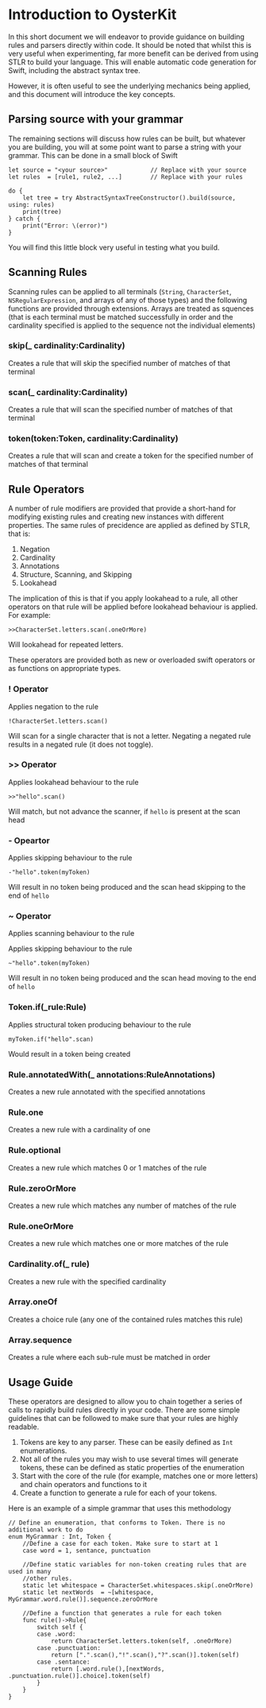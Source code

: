 # Introduction to OysterKit

In this short document we will endeavor to provide guidance on building rules and parsers directly within code. It should be noted that whilst this is very useful when experimenting, far more benefit can be derived from using STLR to build your language. This will enable automatic code generation for Swift, including the abstract syntax tree.

However, it is often useful to see the underlying mechanics being applied, and this document will introduce the key concepts.

## Parsing source with your grammar

The remaining sections will discuss how rules can be built, but whatever you are building, you will at some point want to parse a string with your grammar. This can be done in a small block of Swift

    let source = "<your source>"            // Replace with your source
    let rules  = [rule1, rule2, ...]        // Replace with your rules

    do {
        let tree = try AbstractSyntaxTreeConstructor().build(source, using: rules)
        print(tree)
    } catch {
        print("Error: \(error)")
    }

You will find this little block very useful in testing what you build.

## Scanning Rules

Scanning rules can be applied to all terminals (```String```, ```CharacterSet```, ```NSRegularExpression```, and arrays of any of those types) and the following functions are provided through extensions. Arrays are treated as squences (that is each terminal must be matched successfully in order and the cardinality specified is applied to the sequence not the individual elements)

### skip(_ cardinality:Cardinality)
Creates a rule that will skip the specified number of matches of that terminal

### scan(_ cardinality:Cardinality)
Creates a rule that will scan the specified number of matches of that terminal

### token(token:Token, cardinality:Cardinality)
Creates a rule that will scan and create a token for the specified number of matches of that terminal

## Rule Operators

A number of rule modifiers are provided that provide a short-hand for modifying existing rules and creating new instances with different properties. The same rules of precidence are applied as defined by STLR, that is: 

1. Negation
2. Cardinality
3. Annotations
4. Structure, Scanning, and Skipping
5. Lookahead

The implication of this is that if you apply lookahead to a rule, all other operators on that rule will be applied before lookahead behaviour is applied. For example:

    >>CharacterSet.letters.scan(.oneOrMore)
    
Will lookahead for repeated letters. 

These operators are provided both as new or overloaded swift operators or as functions on appropriate types. 

### ! Operator
Applies negation to the rule

    !CharacterSet.letters.scan()
    
Will scan for a single character that is not a letter. Negating a negated rule results in a negated rule (it does not toggle).

### >> Operator
Applies lookahead behaviour to the rule

    >>"hello".scan()
    
Will match, but not advance the scanner, if ```hello``` is present at the scan head

### - Opeartor
Applies skipping behaviour to the rule

    -"hello".token(myToken)
    
Will result in no token being produced and the scan head skipping to the end of ```hello```

### ~ Operator
Applies scanning behaviour to the rule

Applies skipping behaviour to the rule

    ~"hello".token(myToken)

Will result in no token being produced and the scan head moving to the end of ```hello```

### Token.if(_rule:Rule)
Applies structural token producing behaviour to the rule

    myToken.if("hello".scan)

Would result in a token being created

### Rule.annotatedWith(_ annotations:RuleAnnotations)
Creates a new rule annotated with the specified annotations

### Rule.one
Creates a new rule with a cardinality of one

### Rule.optional
Creates a new rule which matches 0 or 1 matches of the rule

### Rule.zeroOrMore
Creates a new rule which matches any number of matches of the rule

### Rule.oneOrMore
Creates a new rule which matches one or more matches of the rule

### Cardinality.of(_ rule)
Creates a new rule with the specified cardinality

### Array<Rule>.oneOf

Creates a choice rule (any one of the contained rules matches this rule)

### Array<Rule>.sequence

Creates a rule where each sub-rule must be matched in order

## Usage Guide

These operators are designed to allow you to chain together a series of calls to rapidly build rules directly in 
your code. There are some simple guidelines that can be followed to make sure that your rules are highly 
readable. 

1. Tokens are key to any parser. These can be easily defined as ```Int``` enumerations.
2. Not all of the rules you may wish to use several times will generate tokens, these can be
defined as static properties of the enumeration
3. Start with the core of the rule (for example, matches one or more letters) and chain operators and functions
to it
4. Create a function to generate a rule for each of your tokens. 

Here is an example of a simple grammar that uses this methodology

    // Define an enumeration, that conforms to Token. There is no additional work to do
    enum MyGrammar : Int, Token {
        //Define a case for each token. Make sure to start at 1
        case word = 1, sentance, punctuation
        
        //Define static variables for non-token creating rules that are used in many 
        //other rules. 
        static let whitespace = CharacterSet.whitespaces.skip(.oneOrMore)
        static let nextWords  = ~[whitespace, MyGrammar.word.rule()].sequence.zeroOrMore
        
        //Define a function that generates a rule for each token
        func rule()->Rule{
            switch self {
            case .word:
                return CharacterSet.letters.token(self, .oneOrMore)
            case .punctuation:
                return [".".scan(),"!".scan(),"?".scan()].token(self)
            case .sentance:
                return [.word.rule(),[nextWords, .punctuation.rule()].choice].token(self)
            }
        }
    }



